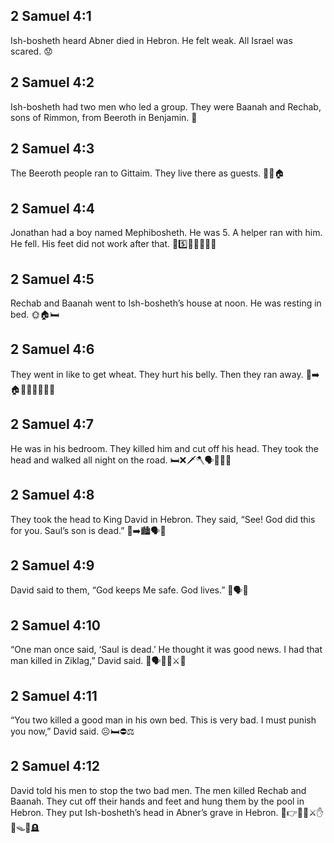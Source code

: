 ## 2 Samuel 4:1
Ish-bosheth heard Abner died in Hebron. He felt weak. All Israel was scared. 😟
## 2 Samuel 4:2
Ish-bosheth had two men who led a group. They were Baanah and Rechab, sons of Rimmon, from Beeroth in Benjamin. 👬
## 2 Samuel 4:3
The Beeroth people ran to Gittaim. They live there as guests. 🏃‍♂️🏠
## 2 Samuel 4:4
Jonathan had a boy named Mephibosheth. He was 5. A helper ran with him. He fell. His feet did not work after that. 👦5️⃣🏃‍♀️😢🦶🚫
## 2 Samuel 4:5
Rechab and Baanah went to Ish-bosheth’s house at noon. He was resting in bed. 🌞🏠🛏️
## 2 Samuel 4:6
They went in like to get wheat. They hurt his belly. Then they ran away. 🍞➡️🏠🔪😣🏃‍♂️🏃‍♂️
## 2 Samuel 4:7
He was in his bedroom. They killed him and cut off his head. They took the head and walked all night on the road. 🛏️❌🗡️🪓🗣️🌙🚶‍♂️
## 2 Samuel 4:8
They took the head to King David in Hebron. They said, “See! God did this for you. Saul’s son is dead.” 👑➡️🏙️🗣️🙏
## 2 Samuel 4:9
David said to them, “God keeps Me safe. God lives.” 👑🗣️🙏
## 2 Samuel 4:10
“One man once said, ‘Saul is dead.’ He thought it was good news. I had that man killed in Ziklag,” David said. 🧍🗣️📰❌⚔️📍
## 2 Samuel 4:11
“You two killed a good man in his own bed. This is very bad. I must punish you now,” David said. ☹️🛏️⛔⚖️
## 2 Samuel 4:12
David told his men to stop the two bad men. The men killed Rechab and Baanah. They cut off their hands and feet and hung them by the pool in Hebron. They put Ish-bosheth’s head in Abner’s grave in Hebron. 👑👉👮‍♂️⚔️✋🦶🪤💧🪦
